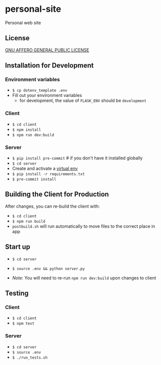 # personal-site

Personal web site

## License

[GNU AFFERO GENERAL PUBLIC LICENSE](COPYING)

## Installation for Development

### Environment variables

- `$ cp dotenv_template .env`
- Fill out your environment variables
  - for development, the value of `FLASK_ENV` should be `development`

### Client

- `$ cd client`
- `$ npm install`
- `$ npm run dev:build`

### Server

- `$ pip install pre-commit` # if you don't have it installed globally
- `$ cd server`
- Create and activate a [virtual env](https://virtualenv.pypa.io/en/stable/)
- `$ pip install -r requirements.txt`
- `$ pre-commit install`

## Building the Client for Production

After changes, you can re-build the client with:

- `$ cd client`
- `$ npm run build`
- `postbuild.sh` will run automatically to move files to the correct place in app

## Start up

- `$ cd server`
- `$ source .env && python server.py`

- _Note_: You will need to re-run `npm run dev:build` upon changes to client

## Testing

### Client

- `$ cd client`
- `$ npm test`

### Server

- `$ cd server`
- `$ source .env`
- `$ ./run_tests.sh`
